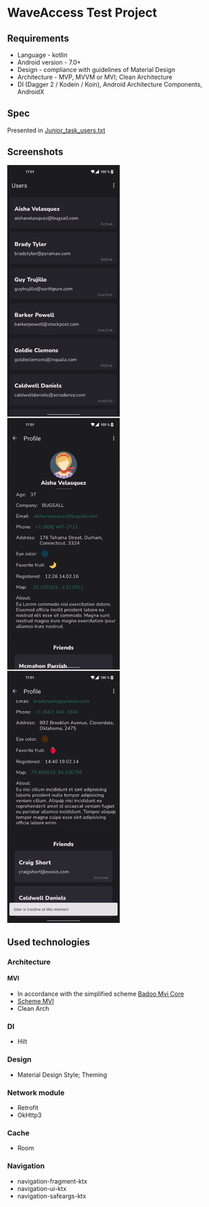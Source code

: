 # WaveAccess Test Project

## Requirements
- Language - kotlin
- Android version - 7.0+
- Design - compliance with guidelines of Material Design
- Architecture - MVP, MVVM or MVI; Clean Architecture
- DI (Dagger 2 / Kodein / Koin), Android Architecture Components, AndroidX

## Spec
Presented in [Junior_task_users.txt](https://github.com/NoGe4Ek/TestWaveAccess/blob/master/Junior_task_users.txt)

## Screenshots
<p>
<img src="https://github.com/NoGe4Ek/TestWaveAccess/blob/master/assets/scr1_UserListFragment.jpg" alt="drawing" width="260"/>
<img src="https://github.com/NoGe4Ek/TestWaveAccess/blob/master/assets/scr2_UserDetailsFragment.jpg" alt="drawing" width="260"/>
<img src="https://github.com/NoGe4Ek/TestWaveAccess/blob/master/assets/scr3_UserDetailsFragment_friends.jpg" alt="drawing" width="260"/>
</p>

## Used technologies
### Architecture
#### MVI
- In accordance with the simplified scheme [Badoo Mvi Core](https://badoo.github.io/MVICore/)
- [Scheme MVI](https://habr.com/ru/company/badoo/blog/429728/)
- Clean Arch

### DI
- Hilt

### Design
- Material Design Style; Theming

### Network module
- Retrofit
- OkHttp3

### Cache
- Room

### Navigation
- navigation-fragment-ktx
- navigation-ui-ktx
- navigation-safeargs-ktx
